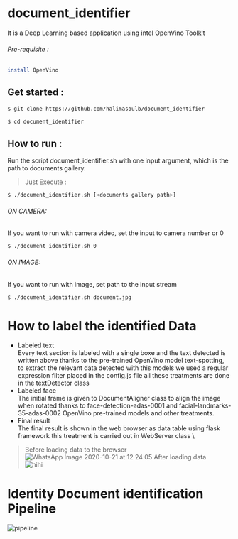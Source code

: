 # document_identifier
It is a Deep Learning based application using intel OpenVino Toolkit
###### Pre-requisite :
```bash
install OpenVino
```
## Get started :
```bash
$ git clone https://github.com/halimasoulb/document_identifier
```
```bash
$ cd document_identifier
```
## How to run :
Run the script document_identifier.sh with one input argument, which is the path to documents gallery.
>Just Execute :
```bash
$ ./document_identifier.sh [<documents gallery path>]
```
###### ON CAMERA:
If you want to run with camera video, set the input to camera number or 0
```bash
$ ./document_identifier.sh 0
```
######  ON IMAGE: 
If you want to run with image, set path to the input stream
```bash
$ ./document_identifier.sh document.jpg
```
# How to label the identified Data
- Labeled text \
  Every text section is labeled with a single boxe and the text detected is written above thanks to the pre-trained OpenVino model text-spotting, to extract the relevant data detected with this models we used a regular expression filter placed in the config.js file all these treatments are done in the textDetector class
- Labeled face \
  The initial frame is given to DocumentAligner class to align the image when rotated thanks to face-detection-adas-0001 and facial-landmarks-35-adas-0002 OpenVino pre-trained models and other treatments.
- Final result \
  The final result is shown in the web browser  as data table using flask framework this treatment is carried out in WebServer class \
>Before loading data to the browser \
  ![WhatsApp Image 2020-10-21 at 12 24 05](https://user-images.githubusercontent.com/47951591/96720260-75fbd480-13a2-11eb-98d9-0a41c6c992bf.jpeg)
>After loading data \
  ![hihi](https://user-images.githubusercontent.com/47951591/96720812-279b0580-13a3-11eb-8b70-f14e7726075e.png)


  
  
# Identity Document identification Pipeline
![pipeline](https://user-images.githubusercontent.com/47951591/96708202-ccf8ae00-1390-11eb-8aab-51fd9bef8042.PNG)
  
  








